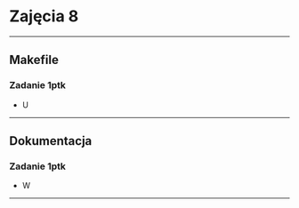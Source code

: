 # Zajęcia 8

---

## Makefile

### Zadanie 1ptk

- U

---

## Dokumentacja


### Zadanie 1ptk

- W
---




